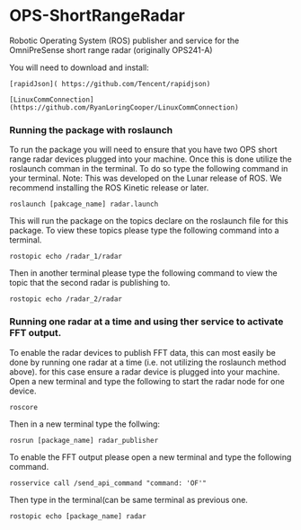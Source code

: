 # OPS-ShortRangeRadar
Robotic Operating System (ROS) publisher and service for the OmniPreSense short range radar (originally OPS241-A)

You will need to download and install:

	[rapidJson]( https://github.com/Tencent/rapidjson)
	
	[LinuxCommConnection](https://github.com/RyanLoringCooper/LinuxCommConnection)
	
### Running the package with roslaunch
To run the package you will need to ensure that you have two OPS short range radar devices plugged into your machine. Once this is done utilize the roslaunch comman in the terminal. To do so type the following command in your terminal. Note: This was developed on the Lunar release of ROS. We recommend installing the ROS Kinetic release or later. 
```
roslaunch [pakcage_name] radar.launch
```	
This will run the package on the topics declare on the roslaunch file for this package. To view these topics please type the following command into a terminal.
```	
rostopic echo /radar_1/radar
```	
Then in another terminal please type the following command to view the topic that the second radar is publishing to.
```
rostopic echo /radar_2/radar
```
### Running one radar at a time and using ther service to activate FFT output. 		
To enable the radar devices to publish FFT data, this can most easily be done by running one radar at a time (i.e. not utilizing the roslaunch method above). for this case ensure a radar device is plugged into your machine. Open a new terminal and type the following to start the radar node for one device.
```
roscore
```	
Then in a new terminal type the follwing:
```
rosrun [package_name] radar_publisher
```
To enable the FFT output please open a new terminal and type the following command.
```
rosservice call /send_api_command "command: 'OF'"
```	
Then type in the terminal(can be same terminal as previous one.
```
rostopic echo [package_name] radar
```	


	
